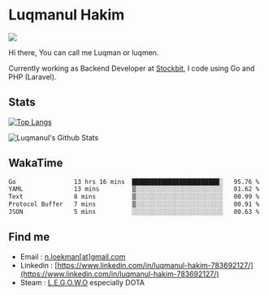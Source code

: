 
# Luqmanul Hakim

![](https://komarev.com/ghpvc/?username=luqman-v1)

Hi there, You can call me Luqman or luqmen.

Currently working as Backend Developer at [Stockbit](https://stockbit.com/), I code using Go and PHP (Laravel).
## Stats

[![Top Langs](https://github-readme-stats.vercel.app/api/top-langs/?username=luqman-v1&layout=compact)](https://github.com/anuraghazra/github-readme-stats)

![Luqmanul's Github Stats](https://github-readme-stats.vercel.app/api?username=luqman-v1&show_icons=true)


## WakaTime 

<!--START_SECTION:waka-->

```txt
Go                13 hrs 16 mins  ████████████████████████░   95.76 %
YAML              13 mins         ▒░░░░░░░░░░░░░░░░░░░░░░░░   01.62 %
Text              8 mins          ▒░░░░░░░░░░░░░░░░░░░░░░░░   00.99 %
Protocol Buffer   7 mins          ▒░░░░░░░░░░░░░░░░░░░░░░░░   00.91 %
JSON              5 mins          ░░░░░░░░░░░░░░░░░░░░░░░░░   00.63 %
```

<!--END_SECTION:waka-->


## Find me 

- Email : [n.loekman[at]gmail.com](mailto:n.loekman@gmail.com)
- Linkedin : [https://www.linkedin.com/in/luqmanul-hakim-783692127/](https://www.linkedin.com/in/luqmanul-hakim-783692127/)
- Steam : [L.E.G.O.W.O](https://steamcommunity.com/id/fuukmans) especially DOTA


